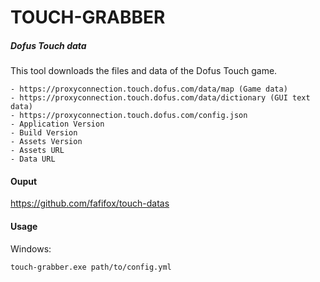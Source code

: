 # TOUCH-GRABBER

##### Dofus Touch data 

This tool downloads the files and data of the Dofus Touch game.

>
    - https://proxyconnection.touch.dofus.com/data/map (Game data)
    - https://proxyconnection.touch.dofus.com/data/dictionary (GUI text data)
    - https://proxyconnection.touch.dofus.com/config.json
    - Application Version
    - Build Version
    - Assets Version
    - Assets URL
    - Data URL

#### Ouput

https://github.com/fafifox/touch-datas

#### Usage

Windows:

``touch-grabber.exe path/to/config.yml``